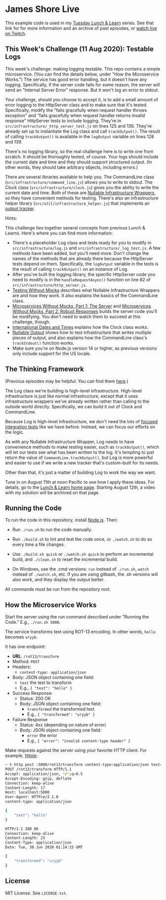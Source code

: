 James Shore Live
================

This example code is used in my [Tuesday Lunch & Learn](https://www.jamesshore.com/v2/projects/lunch-and-learn) series. See that link for for more information and an archive of past episodes, or [watch live on Twitch](https://www.twitch.tv/jamesshorelive).


This Week's Challenge (11 Aug 2020): Testable Logs
---------------------

This week's challenge: making logging testable. This repo contains a simple microservice. (You can find the details below, under "How the Microservice Works.") The service has good error handling, but it doesn't have any logging. Specifically, if the server code fails for some reason, the server will send an "Internal Server Error" response. But it won't log an error to stdout.

Your challenge, should you choose to accept it, is to add a small amount of error logging to the HttpServer class and to make sure that it's tested. Specifically, modify the "fails gracefully when request handler throws exception" and "fails gracefully when request handler returns invalid response" HttpServer tests to include logging. They're in `src/infrastructure/_http_server_test.js` on lines 125 and 136. They're already set up to instantiate the Log class and call `trackOutput()`. The result of calling `trackOutput()` is available in the `logOutput` variable on lines 128 and 139.

There's no logging library, so the real challenge here is to write one from scratch. It should be thoroughly tested, of course. Your logs should include the current date and time and they should support structured output. (In other words, they should take arbitrary objects, including errors.)

There are several libraries available to help you. The CommandLine class (`src/infrastructure/command_line.js`) allows you to write to stdout. The Clock class (`src/infrastructure/clock.js`) gives you the ability to write the current date and time. Both of these are [Nullable Infrastructure Wrappers](http://www.jamesshore.com/v2/projects/lunch-and-learn/testing-without-mocks), so they have convenient methods for testing. There's also an infrastructure helper library (`src/util/infrastructure_helper.js`) that implements an [output tracker](https://www.jamesshore.com/v2/projects/lunch-and-learn/nullable-output).


Hints:

This challenge ties together several concepts from previous Lunch & Learns. Here's where you can find more information:

* There's a placeholder Log class and tests ready for you to modify in `src/infrastructure/log.js` and `src/infrastructure/_log_test.js`. A few methods have been added, but you'll need more. Don't change the names of the methods that are already there because the HttpServer tests depend on them. Specifically, the `logOutput` variable in the tests is the result of calling `trackOutput()` on an instance of Log.
* After you've built the logging library, the specific HttpServer code you need to modify is in the `handleRequestAsync()` function on line 82 of `src/infrastructure/http_server.js`.
* [Testing Without Mocks](http://www.jamesshore.com/v2/projects/lunch-and-learn/testing-without-mocks) describes what Nullable Infrastructure Wrappers are and how they work. It also explains the basics of the CommandLine class.
* [Microservices Without Mocks, Part 1: The Server](http://www.jamesshore.com/v2/projects/lunch-and-learn/microservices-without-mocks-part-1) and [Microservices Without Mocks, Part 2: Robust Responses](http://www.jamesshore.com/v2/projects/lunch-and-learn/microservices-without-mocks-part-2) builds the server code you'll be modifying. You don't need to watch them to succeed at this challenge, though.
* [International Dates and Times](https://www.jamesshore.com/v2/projects/lunch-and-learn/international-dates-and-times) explains how the Clock class works.
* [Nullable Output](http://www.jamesshore.com/v2/projects/lunch-and-learn/nullable-output) shows how to test infrastructure that writes multiple pieces of output, and also explains how the CommandLine class's `trackStdout()` function works.
* Make sure you're on Node.js version 14 or higher, as previous versions only include support for the US locale.


The Thinking Framework
----------------------

(Previous episodes may be helpful. You can find them [here](https://www.jamesshore.com/v2/projects/lunch-and-learn).)

The Log class we're building is high-level infrastructure. High-level infrastructure is just like normal infrastructure, except that it uses infrastructure wrappers we've already written rather than calling to the outside world directly. Specifically, we can build it out of Clock and CommandLine.

Because Log is high-level infrastructure, we don't need the lots of [focused integration tests](http://www.jamesshore.com/v2/projects/lunch-and-learn/application-infrastructure) like we have before. Instead, we can focus our efforts on the logic.

As with any Nullable Infrastructure Wrapper, Log needs to have convenience methods to make testing easier, such as `trackOutput()`, which will let our tests see what has been written to the log. It's tempting to just return the value of `CommandLine.trackOutput()`, but Log is more powerful and easier to use if we write a new tracker that's custom-built for its needs.

Other than that, it's just a matter of building Log to work the way we want.

Tune in on August 11th at noon Pacific to see how I apply these ideas. For details, go to the [Lunch & Learn home page](https://www.jamesshore.com/v2/projects/lunch-and-learn). Starting August 12th, a video with my solution will be archived on that page.


Running the Code
----------------

To run the code in this repository, install [Node.js](http://nodejs.org). Then:

* Run `./run.sh` to run the code manually.

* Run `./build.sh` to lint and test the code once, or `./watch.sh` to do so every time a file changes.

* Use `./build.sh quick` or `./watch.sh quick` to perform an incremental build, and `./clean.sh` to reset the incremental build.

* On Windows, use the .cmd versions: `run` instead of `./run.sh`, `watch` instead of `./watch.sh`, etc. If you are using gitbash, the .sh versions will also work, and they display the output better.

All commands must be run from the repository root.


How the Microservice Works
--------------------------

Start the server using the run command described under "Running the Code." E.g., `./run.sh 5000`.

The service transforms text using ROT-13 encoding. In other words, `hello` becomes `uryyb`.

It has one endpoint:

* **URL**: `/rot13/transform`
* Method: `POST`
* Headers:
	* `content-type: application/json`
* Body: JSON object containing one field:
  * `text` the text to transform
  * E.g., `{ "text": "hello" }`
* Success Response:
	* Status: 200 OK
	* Body: JSON object containing one field:
		* `transformed` the transformed text
		* E.g., `{ "transformed": "uryyb" }`
* Failure Response
	* Status: 4xx (depending on nature of error)
	* Body: JSON object containing one field:
		* `error` the error
		* E.g., `{ "error": "invalid content-type header" }`

Make requests against the server using your favorite HTTP client. For example, [httpie](https://httpie.org/):

```sh
~ % http post :5000/rot13/transform content-type:application/json text=hello -v
POST /rot13/transform HTTP/1.1
Accept: application/json, */*;q=0.5
Accept-Encoding: gzip, deflate
Connection: keep-alive
Content-Length: 17
Host: localhost:5000
User-Agent: HTTPie/2.1.0
content-type: application/json

{
    "text": "hello"
}

HTTP/1.1 200 OK
Connection: keep-alive
Content-Length: 23
Content-Type: application/json
Date: Tue, 30 Jun 2020 01:14:15 GMT

{
    "transformed": "uryyb"
}
```


License
-------

MIT License. See `LICENSE.txt`.